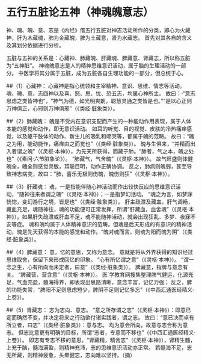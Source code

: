 # 五行五脏论五神（神魂魄意志）

神、魂、魄、意、志是《内经》借五行五脏对神志活动所作的分类，即心为火藏神，肝为木藏魂，肺为金藏魄，脾为土藏意，肾为水藏志。
首先对其各自的含义及其划分依据进行分析。

五脏与五神的关系是：心藏神、肺藏魄、肝藏魂、脾藏意、肾藏志，所以称五脏为“五神脏”。
神魂魄意志是人的精神思维意识活动，属于脑的生理活动的一部分。
中医学将其分属于五脏，成为五脏各自生理功能的一部分，但总统于心。　　

##（1）心藏神：
心藏神是指心统领和主宰精神、意识、思维、情志等活动。
魂、魄、意、志四神以及喜、怒、思、忧、恐五志，均属心神所主。
故曰：·“意志思虑之类皆神也”，“神气为德，如光明爽朗，聪慧灵通之类皆是也。”“是以心正则万神俱正，心邪则万神俱邪”（《类经·脏象类》）。

##（2）肺藏魄：
魄是不受内在意识支配而产生的一种能动作用表现，属于人体本能的感觉和动作，即无意识活动。
如耳的听觉、目的视觉、皮肤的冷热痛痒感觉，以及躯干肢体的动作、新生儿的吸乳和啼哭等，都属于魄的范畴。
故曰：“魄之为用，能动能作，痛痒由之而觉也”（《类经·脏象类》）。
魄与生俱来，“并精而出入者谓之魄”（《灵枢·本神》），为先天所获得，而藏于肺。“肺者，气之本，魄之处也”（《素问·六节脏象论》）。
“肺藏气，气舍魄”（《灵枢·本神》）。
故气旺盛则体健魄全，魄全则感觉灵敏，耳聪目明，动作正确协调。
反之，肺病则魄弱，甚至导致神志病变，故曰：“肺，喜乐无极则伤魄，魄伤则狂”（《灵枢·本神》）。

##（3）肝藏魂：
魂，一是指能伴随心神活动而作出较快反应的思维意识活动，“随神往来者谓之魄”（《灵枢·本神》）；一是指梦幻活动。
“魂之为言，如梦寐恍惚，变幻游行之境，皆是也”（《类经·脏象类》）。
肝主疏泄及藏血，肝气调畅，藏血充足，魂随神往，魂的功能便可正常发挥，所谓“肝藏血，血舍魂”（《灵枢·本神》）。如果肝失疏泄或肝血不足，魂不能随神活动，就会出现狂乱、多梦、夜寐不安等症。
魂和魄均属于人体精神意识的范畴。但魂是后天形成的有意识的精神活动，魄是先天获得的本能的感觉和动作。“魄对魂而言，则魂为阳而魄为阴”（《类经·脏象类》）。

##（4）脾藏意：
意，忆的意思，又称为意念。
意就是将从外界获得的知识经过思维取舍，保留下来形成回忆的印象。
“心有所忆谓之意”（《灵枢·本神》）。
“谓一念之生，心有所向而未定者，曰意”（《类经·脏象类》）。
脾藏意，指脾与意念有关。
“脾藏营，营含意”（《灵枢·本神》）。
医`学教育网搜集整理脾气健运，化源充足，气血充盈，髓海得养，即表现出思路清晰，意念丰富，记忆力强；
反之，脾的功能失常，“脾阳不足则思虑短少，脾阴不足则记忆多忘”（《中西汇通医经精义·上卷》）。

##（5）肾藏志：
志为志向、意志。
“意之所存谓之志”（《灵枢·本神》）：即意已定而确然不变，并决定将来之行动欲付诸实践者，谓之志。
故曰：“意已决而卓有所立者，曰志”（《类经·脏象类》）：意与志。
均为意会所向，故意与志合称为意志。
但志比意更有明确的目标，所谓“志者，专意而不移也”（《中西汇通医经精义·上卷》）。
即志有专志不移的意思。“肾藏精，精舍志”（《灵枢·本神》），肾精生髓，上充于脑，髓海满盈，则精神充沛，志的思维意识活动亦正常。
若髓海不足，志无所藏，则精神疲惫，头晕健忘，志向难以坚持。（摘）
